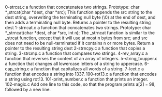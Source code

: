 0-strcat.c a function that concatenates two strings. Prototype: char *_strcat(char *dest, char *src); This function appends the src string to the dest string, overwriting the terminating null byte (\0) at the end of dest, and then adds a terminating null byte. Returns a pointer to the resulting string dest
1-strncat.c  a function that concatenates two strings. Prototype: char *_strncat(char *dest, char *src, int n); The _strncat function is similar to the _strcat function, except that it will use at most n bytes from src; and src does not need to be null-terminated if it contains n or more bytes. Return a pointer to the resulting string dest
2-strncpy.c a function that copies a string.
3-strcmp.c a function that compares two strings.
4-rev_array.c  a function that reverses the content of an array of integers.
5-string_toupper.c  a function that changes all lowercase letters of a string to uppercase.
6-cap_string.c  a function that capitalizes all words of a string.
7-leet.c a function that encodes a string into 1337.
100-rot13.c  a function that encodes a string using rot13.
101-print_number.c a function that prints an integer.
102-magic.c Add one line to this code, so that the program prints a[2] = 98, followed by a new line.